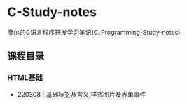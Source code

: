 # C-Study-notes
摩尔的C语言程序开发学习笔记(C_Programming-Study-notes)

## 课程目录
### HTML基础
* 220308 | 基础标签及含义,样式图片及表单事件